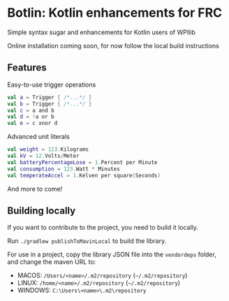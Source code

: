# Botlin: Kotlin enhancements for FRC
Simple syntax sugar and enhancements for Kotlin users of WPIlib

Online installation coming soon, for now follow the local build instructions

## Features
Easy-to-use trigger operations
```kt
val a = Trigger { /*...*/ }
val b = Trigger { /*...*/ }
val c = a and b
val d = !a or b
val e = c xnor d
```

Advanced unit literals
```kt
val weight = 123.Kilograms
val kV = 12.Volts/Meter
val batteryPercentageLose = 1.Percent per Minute
val consumption = 123.Watt * Minutes
val temperateAccel = 1.Kelven per square(Seconds)
```

And more to come!

## Building locally
If you want to contribute to the project, you need to build it locally. 

Run `./gradlew publishToMavinLocal` to build the library. 

For use in a project, copy the library JSON file into the `vendordeps` folder, and change the maven URL to: 
- MACOS: `/Users/<name>/.m2/repository` (`~/.m2/repository`)
- LINUX: `/home/<name>/.m2/repository` (`~/.m2/repository`)
- WINDOWS: `C:\Users\<name>\.m2\repository`